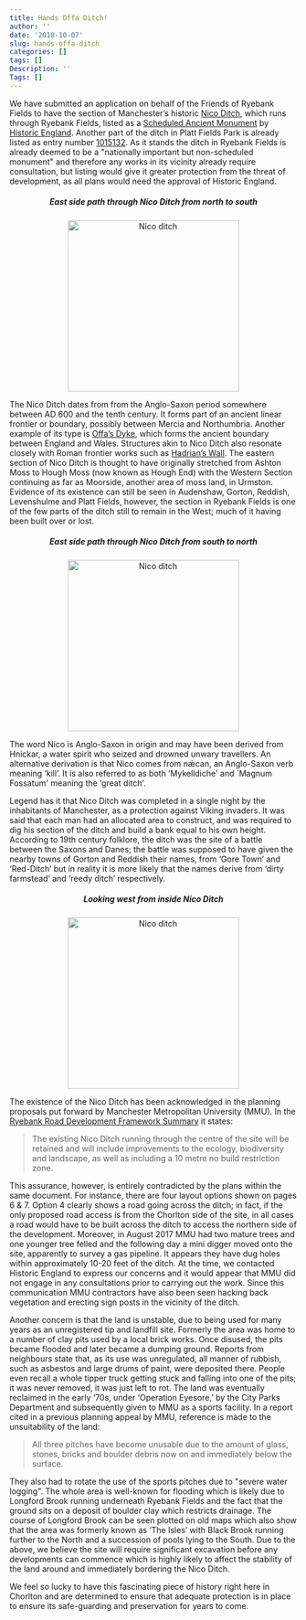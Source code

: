 ```yaml
---
title: Hands Offa Ditch!
author: ''
date: '2018-10-07'
slug: hands-offa-ditch
categories: []
tags: []
Description: ''
Tags: []
---
```


We have submitted an application on behalf of the Friends of Ryebank Fields to have the section of Manchester’s historic [Nico Ditch](http://www.bbc.co.uk/manchester/content/articles/2008/08/01/010808_nico_ditch_feature.shtml), which runs through Ryebank Fields, listed as a [Scheduled Ancient Monument](https://historicengland.org.uk/listing/what-is-designation/scheduled-monuments/) by [Historic England](https://historicengland.org.uk). Another part of the ditch in Platt Fields Park is already listed as entry number [1015132](https://historicengland.org.uk/listing/the-list/list-entry/1015132). As it stands the ditch in Ryebank Fields is already deemed to be a "nationally important but non-scheduled monument" and therefore any works in its vicinity already require consultation, but listing would give it greater protection from the threat of development, as all plans would need the approval of Historic England. 

<div align="center"> <h5>East side path through Nico Ditch from north to south</h5> <p><img src="/posts/2018-10-07-hands-offa-ditch_files/nico_ditch_5.png" alt="Nico ditch" width="300px"></p></div>

The Nico Ditch dates from from the Anglo-Saxon period somewhere between AD 600 and the tenth century. It forms part of an ancient linear frontier or boundary, possibly between Mercia and Northumbria. Another example of its type is [Offa’s Dyke](https://www.english-heritage.org.uk/visit/places/offas-dyke/), which forms the ancient boundary between England and Wales. Structures akin to Nico Ditch also resonate closely with Roman frontier works such as [Hadrian’s Wall](https://www.english-heritage.org.uk/visit/places/hadrians-wall/). The eastern section of Nico Ditch is thought to have originally stretched from Ashton Moss to Hough Moss (now known as Hough End) with the Western Section continuing as far as Moorside, another area of moss land, in Urmston. Evidence of its existence can still be seen in Audenshaw, Gorton, Reddish, Levenshulme and Platt Fields, however, the section in Ryebank Fields is one of the few parts of the ditch still to remain in the West; much of it having been built over or lost.

<div align="center"> <h5>East side path through Nico Ditch from south to north</h5> <p><img src="/posts/2018-10-07-hands-offa-ditch_files/nico_ditch_6.png" alt="Nico ditch" width="300px"></p></div>

The word Nico is Anglo-Saxon in origin and may have been derived from Hnickar, a water spirit who seized and drowned unwary travellers. An alternative derivation is that Nico comes from nǽcan, an Anglo-Saxon verb meaning ‘kill’. It is also referred to as both ‘Mykelldiche' and `Magnum Fossatum' meaning the ‘great ditch'.

Legend has it that Nico Ditch was completed in a single night by the inhabitants of Manchester, as a protection against Viking invaders. It was said that each man had an allocated area to construct, and was required to dig his section of the ditch and build a bank equal to his own height. According to 19th century folklore, the ditch was the site of a battle between the Saxons and Danes; the battle was supposed to have given the nearby towns of Gorton and Reddish their names, from ‘Gore Town’ and ‘Red-Ditch’ but in reality it is more likely that the names derive from ‘dirty farmstead’ and ‘reedy ditch’ respectively.

<div align="center"> <h5>Looking west from inside Nico Ditch</h5> <p><img src="/posts/2018-10-07-hands-offa-ditch_files/nico_ditch_8.png" alt="Nico ditch" width="300px"></p></div>

The existence of the Nico Ditch has been acknowledged in the planning proposals put forward by Manchester Metropolitan University (MMU). In the [Ryebank Road Development Framework Summary](http://www.manchester.gov.uk/download/downloads/id/25340/ryebank_road_development_framework_summary_2017.pdf) it states:

> The existing Nico Ditch running through the centre of the site will be retained and will include improvements to the ecology, biodiversity and landscape, as well as including a 10 metre no build restriction zone.

This assurance, however, is entirely contradicted by the plans within the same document. For instance, there are four layout options shown on pages 6 & 7. Option 4 clearly shows a road going across the ditch; in fact, if the only proposed road access is from the Chorlton side of the site, in all cases a road would have to be built across the ditch to access the northern side of the development. Moreover, in August  2017 MMU had two mature trees and one younger tree felled and the following day a mini digger moved onto the site, apparently to survey a gas pipeline. It appears they have dug holes within approximately 10-20 feet of the ditch. At the time, we contacted Historic England to express our concerns and it would appear that MMU did not engage in any consultations prior to carrying out the work. Since this communication MMU contractors have also been seen hacking back vegetation and erecting sign posts in the vicinity of the ditch. 

Another concern is that the land is unstable, due to being used for many years as an unregistered tip and landfill site. Formerly the area was home to a number of clay pits used by a local brick works. Once disused, the pits became flooded and later became a dumping ground. Reports from neighbours state that, as its use was unregulated, all manner of rubbish, such as asbestos and large drums of paint, were deposited there. People even recall a whole tipper truck getting stuck and falling into one of the pits; it was never removed, it was just left to rot. The land was eventually reclaimed in the early ‘70s, under ‘Operation Eyesore,’ by the City Parks Department and subsequently given to MMU as a sports facility. In a report cited in a previous planning appeal by MMU, reference is made to the unsuitability of the land:

> All three pitches have become unusable due to the amount of glass, stones, bricks and boulder debris now on and immediately below the surface.

They also had to rotate the use of the sports pitches due to "severe water logging". The whole area is well-known for flooding which is likely due to Longford Brook running underneath Ryebank Fields and the fact that the ground sits on a deposit of boulder clay which restricts drainage. The course of Longford Brook can be seen plotted on old maps which also show that the area was formerly known as ‘The Isles’ with Black Brook running further to the North and a succession of pools lying to the South. 
Due to the above, we believe the site will require significant excavation before any developments can commence which is highly likely to affect the stability of the land around and immediately bordering the Nico Ditch.

We feel so lucky to have this fascinating piece of history right here in Chorlton and are determined to ensure that adequate protection is in place to ensure its safe-guarding and preservation for years to come.